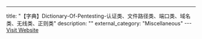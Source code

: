 ---
title: "【字典】Dictionary-Of-Pentesting-认证类、文件路径类、端口类、域名类、无线类、正则类"
description: ""
external_category: "Miscellaneous"
---[Visit Website](https://github.com/insightglacier/Dictionary-Of-Pentesting)

